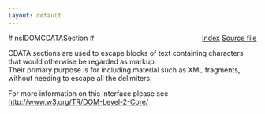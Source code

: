 ```yaml
---
layout: default
---
```

<div class='links' style='float:right'><a href="../index.html">Index</a>
<a href="http://dxr.mozilla.org/mozilla-central/source/dom/interfaces/core/nsIDOMCDATASection.idl">Source file</a>
</div>
# nsIDOMCDATASection #
  
CDATA sections are used to escape blocks of text containing characters   
that would otherwise be regarded as markup.  
Their primary purpose is for including material such as XML fragments,   
without needing to escape all the delimiters.  
  
For more information on this interface please see   
http://www.w3.org/TR/DOM-Level-2-Core/  
  
